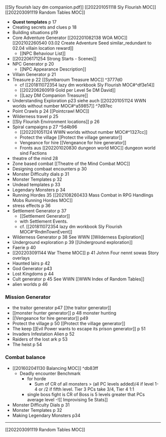 [[Sly flourish lazy dm companion.pdf]] 
[[202201051118 Sly Flourish MOC]]
[[202203091119 Random Tables MOC]]


- **Quest templates** p 17
- Creating secrets and clues p 18
- Building situations p19
- Core Adventure Generator [[202201082138 WOA MOC]] [[202102260540 03.02 Create Adventure Seed similar_redundant to 02.04 villain location reward]]
	- [[NPC Behaviour List]]		
- [[202206171254 Strong Starts - Scenes]]
- NPC Generator p 20
	- [[NPC Appearance Description]] 
- Villain Generator p 21
- Treasure p 22 [[Symbaroum Treasure MOC]] ^3777d0
	- cf [[201811072354 lazy dm workbook Sly Flourish MOC#^df3e14]]
	- [[202206260919 Gold per Level 5e DM David]]
	- [[Lazy DM Companion Treasure]]
- Understanding Exploration p23 siehe auch [[202201051124 WWN worlds without number MOC#^a59857]] ^7d97ec
- Point Crawls p 24 [[Pointcrawl MOC]]
- Wilderness travel p 25 
- [[Sly Flourish Environment locations]] p 26
- Spiral campaigns p 27 ^5d4b96
	-  [[202201051124 WWN worlds without number MOC#^1327cc]]  
	- Protect the village [[Protect the village generator]] 
	- Vengeance for hire [[Vengeance for hire generator]]
	- Fronts aus [[202201020830 dungeon world MOC]] dungeon world sind Factions 
- theatre of the mind 28
- Zone based combat [[Theatre of the Mind Combat MOC]]
- Designing combaat encounters p 30
- Monster Difficulty dials p 31
- Monster Templates p 32
- Undead templates p 33
- Legendary Monsters p 34
- Running Hordes 35 [[202108260433 Mass Combat in RPG Handlings Mobs Running Hordes MOC]]
- stress effects p 36
- Settlement Generator p 37
	- [[Settlement Generator]]
	- with Settlement Events. 
	- cf. [[201811072354 lazy dm workbook Sly Flourish MOC#^RndmTownEvent]]
- Wilderness Generator p 38 See WWN [[Wilderness Exploration]]
- Underground exploration p 39 [[Underground exploration]]
- Faerie p 40
- [[202203091144 War Theme MOC]] p 41 Johnn Four nennt sowas Story overlays
- Haunted lairs p 42
- God Generator p43
- Lost Kingdoms p 44
- Cult generator p 45 See WWN [[WWN Index of Random Tables]]
- alien worlds p 46
### Mission Generator
- the traitor generator p47 [[the traitor generator]]
- [[monster hunter generator]] p 48 monster hunting
- [[Vengeance for hire generator]] p49
- Protect the village p 50  [[Protect the village generator]]
- The keep [[Evil Power wants to escape its prison generator]] p 51
- Invaders Infestation Alien p 52
- Raiders of the lost ark p 53
- The heist p 54
### Combat balance
-  [[201602041130 Balancing MOC]] ^db83ff
	-  Deadly encounter Benchmark
		-  for horde
			-  Sum of CR of all monsters > (all PC levels added)/4 if level 1-4 or /2 if fifth level. Tier 3 PCs take 3/4, Tier 4 1:1
		-  single boss fight is CR of Boss  is 5 levels greater that PCs average level
-![[ Improvising 5e Stats]]
- Monster Difficulty Dials  p 31
- Monster Templates p 32
- Making Legendary Monsters p34

---
[[202203091119 Random Tables MOC]]

